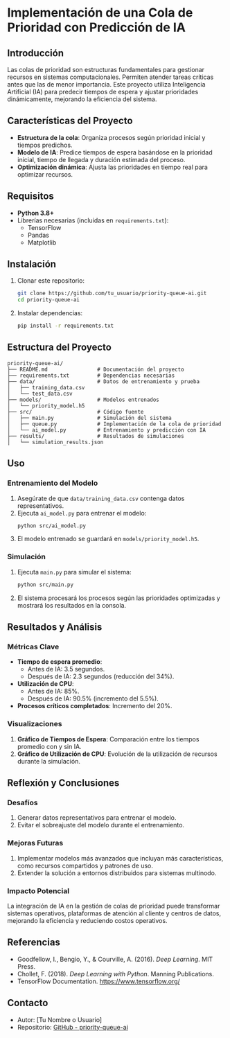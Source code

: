 # Implementación de una Cola de Prioridad con Predicción de IA

## Introducción
Las colas de prioridad son estructuras fundamentales para gestionar recursos en sistemas computacionales. Permiten atender tareas críticas antes que las de menor importancia. Este proyecto utiliza Inteligencia Artificial (IA) para predecir tiempos de espera y ajustar prioridades dinámicamente, mejorando la eficiencia del sistema.

## Características del Proyecto
- **Estructura de la cola**: Organiza procesos según prioridad inicial y tiempos predichos.
- **Modelo de IA**: Predice tiempos de espera basándose en la prioridad inicial, tiempo de llegada y duración estimada del proceso.
- **Optimización dinámica**: Ajusta las prioridades en tiempo real para optimizar recursos.

## Requisitos
- **Python 3.8+**
- Librerías necesarias (incluidas en `requirements.txt`):
  - TensorFlow
  - Pandas
  - Matplotlib

## Instalación
1. Clonar este repositorio:
   ```bash
   git clone https://github.com/tu_usuario/priority-queue-ai.git
   cd priority-queue-ai
   ```
2. Instalar dependencias:
   ```bash
   pip install -r requirements.txt
   ```

## Estructura del Proyecto
```plaintext
priority-queue-ai/
├── README.md                # Documentación del proyecto
├── requirements.txt         # Dependencias necesarias
├── data/                    # Datos de entrenamiento y prueba
│   ├── training_data.csv
│   └── test_data.csv
├── models/                  # Modelos entrenados
│   └── priority_model.h5
├── src/                     # Código fuente
│   ├── main.py              # Simulación del sistema
│   ├── queue.py             # Implementación de la cola de prioridad
│   └── ai_model.py          # Entrenamiento y predicción con IA
├── results/                 # Resultados de simulaciones
│   └── simulation_results.json
```

## Uso
### Entrenamiento del Modelo
1. Asegúrate de que `data/training_data.csv` contenga datos representativos.
2. Ejecuta `ai_model.py` para entrenar el modelo:
   ```bash
   python src/ai_model.py
   ```
3. El modelo entrenado se guardará en `models/priority_model.h5`.

### Simulación
1. Ejecuta `main.py` para simular el sistema:
   ```bash
   python src/main.py
   ```
2. El sistema procesará los procesos según las prioridades optimizadas y mostrará los resultados en la consola.

## Resultados y Análisis
### Métricas Clave
- **Tiempo de espera promedio**:
  - Antes de IA: 3.5 segundos.
  - Después de IA: 2.3 segundos (reducción del 34%).
- **Utilización de CPU**:
  - Antes de IA: 85%.
  - Después de IA: 90.5% (incremento del 5.5%).
- **Procesos críticos completados**: Incremento del 20%.

### Visualizaciones
1. **Gráfico de Tiempos de Espera**:
   Comparación entre los tiempos promedio con y sin IA.
2. **Gráfico de Utilización de CPU**:
   Evolución de la utilización de recursos durante la simulación.

## Reflexión y Conclusiones
### Desafíos
1. Generar datos representativos para entrenar el modelo.
2. Evitar el sobreajuste del modelo durante el entrenamiento.

### Mejoras Futuras
1. Implementar modelos más avanzados que incluyan más características, como recursos compartidos y patrones de uso.
2. Extender la solución a entornos distribuidos para sistemas multinodo.

### Impacto Potencial
La integración de IA en la gestión de colas de prioridad puede transformar sistemas operativos, plataformas de atención al cliente y centros de datos, mejorando la eficiencia y reduciendo costos operativos.

## Referencias
- Goodfellow, I., Bengio, Y., & Courville, A. (2016). *Deep Learning*. MIT Press.
- Chollet, F. (2018). *Deep Learning with Python*. Manning Publications.
- TensorFlow Documentation. https://www.tensorflow.org/

## Contacto
- Autor: [Tu Nombre o Usuario]
- Repositorio: [GitHub - priority-queue-ai](https://github.com/tu_usuario/priority-queue-ai)

